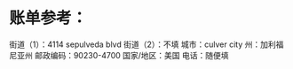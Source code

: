 # 账单参考：

街道（1）：4114 sepulveda blvd
街道（2）：不填
城市：culver city
州：加利福尼亚州
邮政编码：90230-4700
国家/地区：美国
电话：随便填
